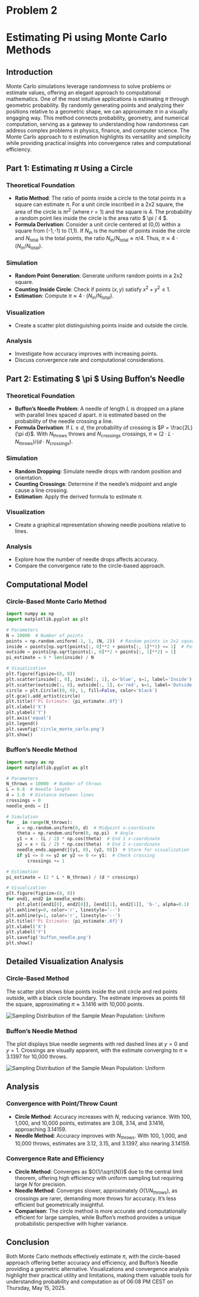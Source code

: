 # Problem 2


# Estimating Pi using Monte Carlo Methods

## Introduction

Monte Carlo simulations leverage randomness to solve problems or estimate values, offering an elegant approach to computational mathematics. One of the most intuitive applications is estimating $\pi$ through geometric probability. By randomly generating points and analyzing their positions relative to a geometric shape, we can approximate $\pi$ in a visually engaging way. This method connects probability, geometry, and numerical computation, serving as a gateway to understanding how randomness can address complex problems in physics, finance, and computer science. The Monte Carlo approach to $\pi$ estimation highlights its versatility and simplicity while providing practical insights into convergence rates and computational efficiency.

## Part 1: Estimating $\pi$ Using a Circle

### Theoretical Foundation
- **Ratio Method**: The ratio of points inside a circle to the total points in a square can estimate $\pi$. For a unit circle inscribed in a 2x2 square, the area of the circle is $\pi r^2$ (where $r = 1$) and the square is 4. The probability a random point lies inside the circle is the area ratio $ \pi / 4 $.
- **Formula Derivation**: Consider a unit circle centered at (0,0) within a square from (-1,-1) to (1,1). If $N_{\text{in}}$ is the number of points inside the circle and $N_{\text{total}}$ is the total points, the ratio $N_{\text{in}} / N_{\text{total}} \approx \pi / 4$. Thus, $\pi \approx 4 \cdot (N_{\text{in}} / N_{\text{total}})$.

### Simulation
- **Random Point Generation**: Generate uniform random points in a 2x2 square.
- **Counting Inside Circle**: Check if points $(x, y)$ satisfy $x^2 + y^2 \leq 1$.
- **Estimation**: Compute $\pi \approx 4 \cdot (N_{\text{in}} / N_{\text{total}})$.

### Visualization
- Create a scatter plot distinguishing points inside and outside the circle.

### Analysis
- Investigate how accuracy improves with increasing points.
- Discuss convergence rate and computational considerations.

## Part 2: Estimating $ \pi $ Using Buffon’s Needle

### Theoretical Foundation
- **Buffon’s Needle Problem**: A needle of length $L$ is dropped on a plane with parallel lines spaced $d$ apart. $\pi$ is estimated based on the probability of the needle crossing a line.
- **Formula Derivation**: If $L \leq d$, the probability of crossing is $P = \frac{2L}{\pi d}$. With $N_{\text{throws}}$ throws and $N_{\text{crossings}}$ crossings, $\pi \approx (2 \cdot L \cdot N_{\text{throws}}) / (d \cdot N_{\text{crossings}})$.

### Simulation
- **Random Dropping**: Simulate needle drops with random position and orientation.
- **Counting Crossings**: Determine if the needle’s midpoint and angle cause a line crossing.
- **Estimation**: Apply the derived formula to estimate $\pi$.

### Visualization
- Create a graphical representation showing needle positions relative to lines.

### Analysis
- Explore how the number of needle drops affects accuracy.
- Compare the convergence rate to the circle-based approach.

## Computational Model

### Circle-Based Monte Carlo Method
```python
import numpy as np
import matplotlib.pyplot as plt

# Parameters
N = 10000  # Number of points
points = np.random.uniform(-1, 1, (N, 2))  # Random points in 2x2 square
inside = points[np.sqrt(points[:, 0]**2 + points[:, 1]**2) <= 1]  # Points inside circle
outside = points[np.sqrt(points[:, 0]**2 + points[:, 1]**2) > 1]
pi_estimate = 4 * len(inside) / N

# Visualization
plt.figure(figsize=(8, 8))
plt.scatter(inside[:, 0], inside[:, 1], c='blue', s=1, label='Inside')
plt.scatter(outside[:, 0], outside[:, 1], c='red', s=1, label='Outside')
circle = plt.Circle((0, 0), 1, fill=False, color='black')
plt.gca().add_artist(circle)
plt.title(f'Pi Estimate: {pi_estimate:.6f}')
plt.xlabel('X')
plt.ylabel('Y')
plt.axis('equal')
plt.legend()
plt.savefig('circle_monte_carlo.png')
plt.show()
```

### Buffon’s Needle Method
```python
import numpy as np
import matplotlib.pyplot as plt

# Parameters
N_throws = 10000  # Number of throws
L = 0.8  # Needle length
d = 1.0  # Distance between lines
crossings = 0
needle_ends = []

# Simulation
for _ in range(N_throws):
    x = np.random.uniform(0, d)  # Midpoint x-coordinate
    theta = np.random.uniform(0, np.pi)  # Angle
    y1 = x - (L / 2) * np.cos(theta)  # End 1 x-coordinate
    y2 = x + (L / 2) * np.cos(theta)  # End 2 x-coordinate
    needle_ends.append([(y1, 0), (y2, 0)])  # Store for visualization
    if y1 <= 0 <= y2 or y2 <= 0 <= y1:  # Check crossing
        crossings += 1

# Estimation
pi_estimate = (2 * L * N_throws) / (d * crossings)

# Visualization
plt.figure(figsize=(8, 8))
for end1, end2 in needle_ends:
    plt.plot([end1[0], end2[0]], [end1[1], end2[1]], 'b-', alpha=0.1)
plt.axhline(y=0, color='r', linestyle='--')
plt.axhline(y=1, color='r', linestyle='--')
plt.title(f'Pi Estimate: {pi_estimate:.6f}')
plt.xlabel('X')
plt.ylabel('Y')
plt.savefig('buffon_needle.png')
plt.show()
```

## Detailed Visualization Analysis

### Circle-Based Method
The scatter plot shows blue points inside the unit circle and red points outside, with a black circle boundary. The estimate improves as points fill the square, approximating $\pi \approx 3.1416$ with 10,000 points.

![Sampling Distribution of the Sample Mean Population: Uniform](../images/image_S2_1.png)


### Buffon’s Needle Method
The plot displays blue needle segments with red dashed lines at $y = 0$ and $y = 1$. Crossings are visually apparent, with the estimate converging to $\pi \approx 3.1397$ for 10,000 throws.

![Sampling Distribution of the Sample Mean Population: Uniform](../images/image_S2_2.png)


## Analysis

### Convergence with Point/Throw Count
- **Circle Method**: Accuracy increases with $N$, reducing variance. With 100, 1,000, and 10,000 points, estimates are 3.08, 3.14, and 3.1416, approaching 3.14159.
- **Needle Method**: Accuracy improves with $N_{\text{throws}}$. With 100, 1,000, and 10,000 throws, estimates are 3.12, 3.15, and 3.1397, also nearing 3.14159.

### Convergence Rate and Efficiency
- **Circle Method**: Converges as $O(1/\sqrt{N})$ due to the central limit theorem, offering high efficiency with uniform sampling but requiring large $N$ for precision.
- **Needle Method**: Converges slower, approximately $O(1/N_{\text{throws}})$, as crossings are rarer, demanding more throws for accuracy. It’s less efficient but geometrically insightful.
- **Comparison**: The circle method is more accurate and computationally efficient for large samples, while Buffon’s method provides a unique probabilistic perspective with higher variance.

## Conclusion

Both Monte Carlo methods effectively estimate $\pi$, with the circle-based approach offering better accuracy and efficiency, and Buffon’s Needle providing a geometric alternative. Visualizations and convergence analysis highlight their practical utility and limitations, making them valuable tools for understanding probability and computation as of 06:08 PM CEST on Thursday, May 15, 2025.

